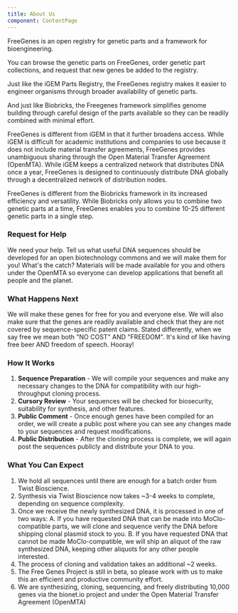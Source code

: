 ```yaml
---
title: About Us
component: ContentPage
---
```


FreeGenes is an open registry for genetic parts and a framework for bioengineering.

You can browse the genetic parts on FreeGenes, order genetic part collections, and request that new genes be added to the registry.

Just like the iGEM Parts Registry, the FreeGenes registry makes it easier to engineer organisms through broader availability of genetic parts.

And just like Biobricks, the Freegenes framework simplifies genome building through careful design of the parts available so they can be readily combined with minimal effort.

FreeGenes is different from iGEM in that it further broadens access. While iGEM is difficult for academic institutions and companies to use because it does not include material transfer agreements, FreeGenes provides unambiguous sharing through the Open Material Transfer Agreement (OpenMTA). While iGEM keeps a centralized network that distributes DNA once a year, FreeGenes is designed to continuously distribute DNA globally through a decentralized network of distribution nodes.

FreeGenes is different from the Biobricks framework in its increased efficiency and versatility. While Biobricks only allows you to combine two genetic parts at a time, FreeGenes enables you to combine 10-25 different genetic parts in a single step.

### Request for Help

We need your help. Tell us what useful DNA sequences should be developed for an open biotechnology commons and we will make them for you! What's the catch? Materials will be made available for you and others under the OpenMTA so everyone can develop applications that benefit all people and the planet.

### What Happens Next

We will make these genes for free for you and everyone else. We will also make sure that the genes are readily available and check that they are not covered by sequence-specific patent claims. Stated differently, when we say free we mean both "NO COST" AND "FREEDOM". It's kind of like having free beer AND freedom of speech. Hooray!

### How It Works

1. **Sequence Preparation** - We will compile your sequences and make any necessary changes to the DNA for compatibility with our high-throughput cloning process.
2. **Cursory Review** - Your sequences will be checked for biosecurity, suitability for synthesis, and other features.
3. **Public Comment** - Once enough genes have been compiled for an order, we will create a public post where you can see any changes made to your sequences and request modifications.
4. **Public Distribution** - After the cloning process is complete, we will again post the sequences publicly and distribute your DNA to you.

### What You Can Expect

1. We hold all sequences until there are enough for a batch order from Twist Bioscience.
2. Synthesis via Twist Bioscience now takes ~3-4 weeks to complete, depending on sequence complexity.
3. Once we receive the newly synthesized DNA, it is processed in one of two ways: A. If you have requested DNA that can be made into MoClo-compatible parts, we will clone and sequence verify the DNA before shipping clonal plasmid stock to you. B. If you have requested DNA that cannot be made MoClo-compatible, we will ship an aliquot of the raw synthesized DNA, keeping other aliquots for any other people interested.
4. The process of cloning and validation takes an additional ~2 weeks.
5. The Free Genes Project is still in beta, so please work with us to make this an efficient and productive community effort.
6. We are synthesizing, cloning, sequencing, and freely distributing 10,000 genes via the bionet.io project and under the Open Material Transfer Agreement (OpenMTA)
